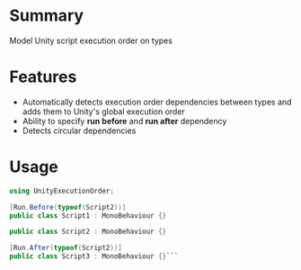 # Summary

Model Unity script execution order on types

# Features

- Automatically detects execution order dependencies between types and adds them to Unity's global execution order
- Ability to specify **run before** and **run after** dependency
- Detects circular dependencies

# Usage

```csharp
using UnityExecutionOrder;

[Run.Before(typeof(Script2))]
public class Script1 : MonoBehaviour {}

public class Script2 : MonoBehaviour {}

[Run.After(typeof(Script2))]
public class Script3 : MonoBehaviour {}```
